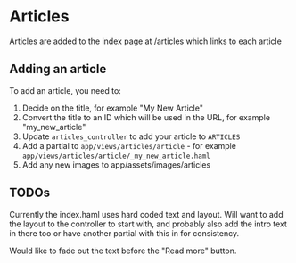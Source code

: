 # Articles

Articles are added to the index page at /articles which links to each article

## Adding an article

To add an article, you need to:

1. Decide on the title, for example "My New Article"
2. Convert the title to an ID which will be used in the URL, for example "my_new_article"
3. Update `articles_controller` to add your article to `ARTICLES`
4. Add a partial to `app/views/articles/article` - for example `app/views/articles/article/_my_new_article.haml`
5. Add any new images to app/assets/images/articles

## TODOs
Currently the index.haml uses hard coded text and layout. Will want to add the layout to the controller to start with, and probably also add the intro text in there too or have another partial with this in for consistency.

Would like to fade out the text before the "Read more" button.
